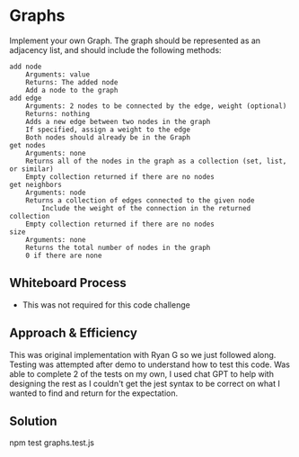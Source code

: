 # Graphs

Implement your own Graph. The graph should be represented as an adjacency list, and should include the following methods:

    add node
        Arguments: value
        Returns: The added node
        Add a node to the graph
    add edge
        Arguments: 2 nodes to be connected by the edge, weight (optional)
        Returns: nothing
        Adds a new edge between two nodes in the graph
        If specified, assign a weight to the edge
        Both nodes should already be in the Graph
    get nodes
        Arguments: none
        Returns all of the nodes in the graph as a collection (set, list, or similar)
        Empty collection returned if there are no nodes
    get neighbors
        Arguments: node
        Returns a collection of edges connected to the given node
            Include the weight of the connection in the returned collection
        Empty collection returned if there are no nodes
    size
        Arguments: none
        Returns the total number of nodes in the graph
        0 if there are none


## Whiteboard Process

- This was not required for this code challenge

## Approach & Efficiency

This was original implementation with Ryan G so we just followed along. Testing was attempted after demo to understand how to test this code. Was able to complete 2 of the tests on my own, I used chat GPT to help with designing the rest as I couldn't get the jest syntax to be correct on what I wanted to find and return for the expectation.

## Solution

npm test graphs.test.js
